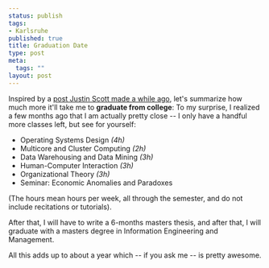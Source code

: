 ```yaml
--- 
status: publish
tags: 
- Karlsruhe
published: true
title: Graduation Date
type: post
meta: 
  tags: ""
layout: post
---
```

Inspired by a <a href="http://blog.fligtar.com/2007/09/18/graduation-date/">post Justin Scott made a while ago</a>, let's summarize how much more it'll take me to <strong>graduate from college</strong>: To my surprise, I realized a few months ago that I am actually pretty close -- I only have a handful more classes left, but see for yourself:
<ul>
	<li>Operating Systems Design <em>(4h)</em></li>
	<li>Multicore and Cluster Computing <em>(2h)</em></li>
	<li>Data Warehousing and Data Mining <em>(3h)</em></li>
	<li>Human-Computer Interaction <em>(3h)</em></li>
	<li>Organizational Theory <em>(3h)</em></li>
	<li>Seminar: Economic Anomalies and Paradoxes</li>
</ul>

(The hours mean hours per week, all through the semester, and do not include recitations or tutorials).

After that, I will have to write a 6-months masters thesis, and after that, I will graduate with a masters degree in Information Engineering and Management.

All this adds up to about a year which -- if you ask me -- is pretty awesome.
